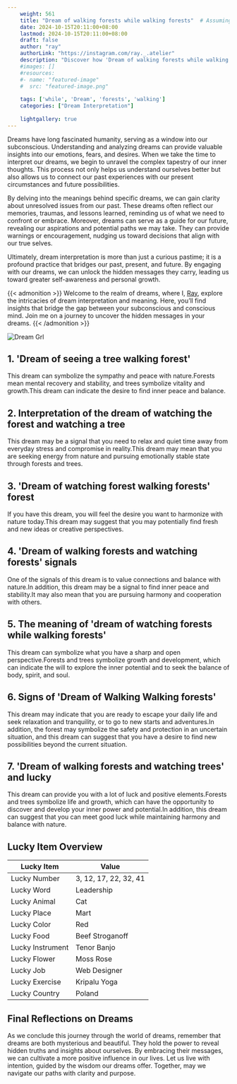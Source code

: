 ```yaml
---
    weight: 561
    title: "Dream of walking forests while walking forests"  # Assuming 'title' column exists
    date: 2024-10-15T20:11:00+08:00
    lastmod: 2024-10-15T20:11:00+08:00
    draft: false
    author: "ray"
    authorLink: "https://instagram.com/ray._.atelier"
    description: "Discover how 'Dream of walking forests while walking forests' can interpret your future and uncover its significant meanings in your life."
    #images: []
    #resources:
    #- name: "featured-image"
    #  src: "featured-image.png"
    
    tags: ['while', 'Dream', 'forests', 'walking']
    categories: ["Dream Interpretation"]
    
    lightgallery: true
---
```

    
Dreams have long fascinated humanity, serving as a window into our subconscious. Understanding and analyzing dreams can provide valuable insights into our emotions, fears, and desires. When we take the time to interpret our dreams, we begin to unravel the complex tapestry of our inner thoughts. This process not only helps us understand ourselves better but also allows us to connect our past experiences with our present circumstances and future possibilities.

By delving into the meanings behind specific dreams, we can gain clarity about unresolved issues from our past. These dreams often reflect our memories, traumas, and lessons learned, reminding us of what we need to confront or embrace. Moreover, dreams can serve as a guide for our future, revealing our aspirations and potential paths we may take. They can provide warnings or encouragement, nudging us toward decisions that align with our true selves.

Ultimately, dream interpretation is more than just a curious pastime; it is a profound practice that bridges our past, present, and future. By engaging with our dreams, we can unlock the hidden messages they carry, leading us toward greater self-awareness and personal growth.

{{< admonition >}}
Welcome to the realm of dreams, where I, [Ray](https://instagram.com/ray._.atelier), explore the intricacies of dream interpretation and meaning. Here, you’ll find insights that bridge the gap between your subconscious and conscious mind. Join me on a journey to uncover the hidden messages in your dreams.
{{< /admonition >}}

![Dream Grl](https://cdn.pixabay.com/photo/2017/11/02/03/35/gothic-2910057_1280.jpg "Dream Grl")

## 1. 'Dream of seeing a tree walking forest'
This dream can symbolize the sympathy and peace with nature.Forests mean mental recovery and stability, and trees symbolize vitality and growth.This dream can indicate the desire to find inner peace and balance.

## 2. Interpretation of the dream of watching the forest and watching a tree
This dream may be a signal that you need to relax and quiet time away from everyday stress and compromise in reality.This dream may mean that you are seeking energy from nature and pursuing emotionally stable state through forests and trees.

## 3. 'Dream of watching forest walking forests' forest
If you have this dream, you will feel the desire you want to harmonize with nature today.This dream may suggest that you may potentially find fresh and new ideas or creative perspectives.

## 4. 'Dream of walking forests and watching forests' signals
One of the signals of this dream is to value connections and balance with nature.In addition, this dream may be a signal to find inner peace and stability.It may also mean that you are pursuing harmony and cooperation with others.

## 5. The meaning of 'dream of watching forests while walking forests'
This dream can symbolize what you have a sharp and open perspective.Forests and trees symbolize growth and development, which can indicate the will to explore the inner potential and to seek the balance of body, spirit, and soul.

## 6. Signs of 'Dream of Walking Walking forests'
This dream may indicate that you are ready to escape your daily life and seek relaxation and tranquility, or to go to new starts and adventures.In addition, the forest may symbolize the safety and protection in an uncertain situation, and this dream can suggest that you have a desire to find new possibilities beyond the current situation.

## 7. 'Dream of walking forests and watching trees' and lucky
This dream can provide you with a lot of luck and positive elements.Forests and trees symbolize life and growth, which can have the opportunity to discover and develop your inner power and potential.In addition, this dream can suggest that you can meet good luck while maintaining harmony and balance with nature.

## Lucky Item Overview
| Lucky Item          | Value              |
|---------------|--------------------|
| Lucky Number        | 3, 12, 17, 22, 32, 41  |
| Lucky Word          | Leadership |
| Lucky Animal        | Cat |
| Lucky Place         | Mart     |
| Lucky Color         | Red     |
| Lucky Food          | Beef Stroganoff      |
| Lucky Instrument    | Tenor Banjo |
| Lucky Flower        | Moss Rose    |
| Lucky Job           | Web Designer       |
| Lucky Exercise      | Kripalu Yoga  |
| Lucky Country       | Poland    |


##  Final Reflections on Dreams

As we conclude this journey through the world of dreams, remember that dreams are both mysterious and beautiful. They hold the power to reveal hidden truths and insights about ourselves. By embracing their messages, we can cultivate a more positive influence in our lives. Let us live with intention, guided by the wisdom our dreams offer. Together, may we navigate our paths with clarity and purpose.
